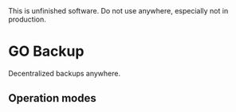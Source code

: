 <aside class="warning">
This is unfinished software. Do not use anywhere, especially not in production.
</aside>

# GO Backup
Decentralized backups anywhere.


## Operation modes

